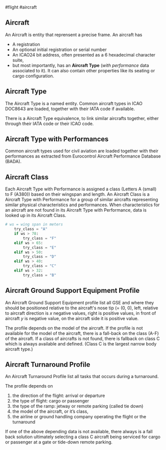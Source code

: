 #flight #aircraft
## Aircraft

An Aircraft is entity that reprensent a precise frame.
An aircraft has
- A registration
- An optional initial registration or serial number
- An ICAO24 bit address, often presented as a 6 hexadecimal character suite,
- but most importantly, has an **Aircraft Type** (*with performance* data associated to it).
It can also contain other properties like its seating or cargo configuration.
## Aircraft Type

The Aircraft Type is a named entity.
Common aircraft types in ICAO DOC8643 are loaded, together with their IATA code if available.

There is a Aircraft Type equivalence, to link similar aircrafts together, either through their IATA code or their ICAO code.

## Aircraft Type with Performances

Common aircraft types used for civil aviation are loaded together with their performances as extracted from Eurocontrol Aircraft Performance Database (BADA).

## Aircraft Class

Each Aircraft Type with Performance is assigned a class (Letters A (small) to F (A380)) based on their wingspan and length.
An Aircraft Class is a Aircraft Type with Performance for a group of similar aircrafts representing similar physical characteristics and performances.
When characteristics for an aircraft are not found in its Aircraft Type with Performance, data is looked up in its Aircraft Class.

```python
# ws = wing span in meters
    try_class = "A"
    if ws > 78:
        try_class = "F"
    elif ws > 65:
        try_class = "E"
    elif ws > 50:
        try_class = "D"
    elif ws > 40:
        try_class = "C"
    elif ws > 32:
        try_class = "B"
```

## Aircraft Ground Support Equipment Profile

An Aircraft Ground Support Equipment profile list all GSE and where they should be positioned relative to the aircraft's nose tip (= (0, 0), left, relative to aircraft direction is *x* negative values, right is positive values, in front of aircraft *y* is negative value, on the aircraft side it is positive value.

The profile depends on the model of the aircraft.
If the profile is not available for the model of the aircraft, there is a fall-back on the class (A-F) of the aircraft. If a class of aircrafts is not found, there is fallback on class C which is always available and defined. (Class C is the largest narrow body aircraft type.)

## Aircraft Turnaround Profile

An Aircraft Turnaround Profile list all tasks that occurs during a turnaround.

The profile depends on
1. the direction of the flight: arrival or departure
2. the type of flight: cargo or passenger
3. the type of the ramp: jetway or remote parking (called tie down)
4. the model of the aircraft, or it’s class,
5. the airline or ground handling company operating the flight or the turnaround

If one of the above depending data is not available, there always is a fall back solution ultimately selecting a class C aircraft being serviced for cargo or passenger at a gate or tide-down remote parking.
